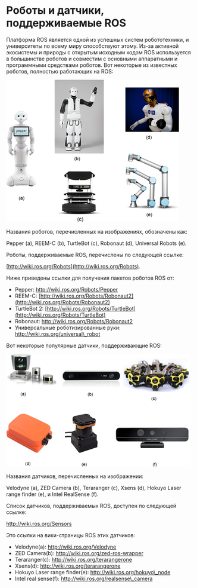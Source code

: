 # Роботы и датчики, поддерживаемые ROS

Платформа ROS является одной из успешных систем робототехники, и университеты по всему миру способствуют этому. Из-за активной экосистемы и природы с открытым исходным кодом ROS используется в большинстве роботов и совместим с основными аппаратными и программными средствами роботов. Вот некоторые из известных роботов, полностью работающих на ROS:

![&#x420;&#x438;&#x441;&#x443;&#x43D;&#x43E;&#x43A; 4: &#x41F;&#x43E;&#x43F;&#x443;&#x43B;&#x44F;&#x440;&#x43D;&#x44B;&#x435; &#x440;&#x43E;&#x431;&#x43E;&#x442;&#x44B;, &#x43F;&#x43E;&#x434;&#x434;&#x435;&#x440;&#x436;&#x438;&#x432;&#x430;&#x435;&#x43C;&#x44B;&#x435; ROS](../../.gitbook/assets/image%20%281%29.png)

Названия роботов, перечисленных на изображениях, обозначены как:

Pepper \(a\), REEM-C \(b\), TurtleBot \(c\), Robonaut \(d\), Universal Robots \(e\).

Роботы, поддерживаемые ROS, перечислены по следующей ссылке:

[http://wiki.ros.org/Robots](http://wiki.ros.org/Robots).  


Ниже приведены ссылки для получения пакетов роботов ROS от:

* Pepper: http://wiki.ros.org/Robots/Pepper
* REEM-C: [http://wiki.ros.org/Robots/Robonaut2](http://wiki.ros.org/Robots/Robonaut2)
* TurtleBot 2: [http://wiki.ros.org/Robots/TurtleBot](http://wiki.ros.org/Robots/TurtleBot)
* Robonaut: http://wiki.ros.org/Robots/Robonaut2
* Универсальные роботизированные руки: http://wiki.ros.org/universal\_robot

Вот некоторые популярные датчики, поддерживающие ROS:

![&#x420;&#x438;&#x441;&#x443;&#x43D;&#x43E;&#x43A; 5: &#x41F;&#x43E;&#x43F;&#x443;&#x43B;&#x44F;&#x440;&#x43D;&#x44B;&#x435; &#x434;&#x430;&#x442;&#x447;&#x438;&#x43A;&#x438; &#x440;&#x43E;&#x431;&#x43E;&#x442;&#x43E;&#x432;, &#x43F;&#x43E;&#x434;&#x434;&#x435;&#x440;&#x436;&#x438;&#x432;&#x430;&#x435;&#x43C;&#x44B;&#x435; &#x432; ROS](../../.gitbook/assets/image%20%2822%29.png)

Названия датчиков, перечисленных на изображении:

Velodyne \(a\), ZED Camera \(b\), Teraranger \(c\), Xsens \(d\), Hokuyo Laser range finder \(e\), и Intel RealSense \(f\). 

Список датчиков, поддерживаемых ROS, доступен по следующей ссылке:

http://wiki.ros.org/Sensors

Это ссылки на вики-страницы ROS этих датчиков:

* Velodyne\(a\): http://wiki.ros.org/Velodyne
* ZED Camera\(b\): http://wiki.ros.org/zed-ros-wrapper
* Teraranger\(c\): http://wiki.ros.org/terarangerone
* Xsens\(d\): http://wiki.ros.org/terarangerone
* Hokuyo Laser range finder\(e\): http://wiki.ros.org/hokuyo\_node
* Intel real sense\(f\): http://wiki.ros.org/realsense\_camera

